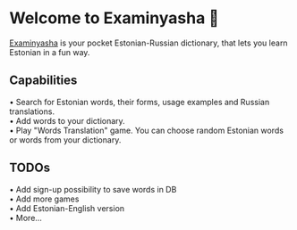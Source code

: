 # Welcome to Examinyasha 👋

[Examinyasha](https://examinyasha.web.app) is your pocket Estonian-Russian dictionary, that lets you learn Estonian in a fun way.

## Capabilities

• Search for Estonian words, their forms, usage examples and Russian translations. \
• Add words to your dictionary. \
• Play "Words Translation" game. You can choose random Estonian words or words from your dictionary.

## TODOs

• Add sign-up possibility to save words in DB \
• Add more games \
• Add Estonian-English version \
• More...

